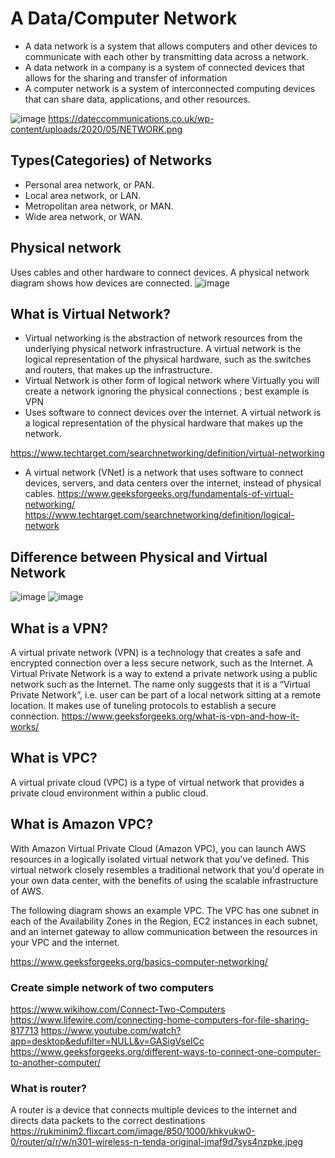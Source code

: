 # A Data/Computer Network
- A data network is a system that allows computers and other devices to communicate with each other by transmitting data across a network.
- A data network in a company is a system of connected devices that allows for the sharing and transfer of information
- A computer network is a system of interconnected computing devices that can share data, applications, and other resources. 

![image](https://dateccommunications.co.uk/wp-content/uploads/2020/05/NETWORK.png)
https://dateccommunications.co.uk/wp-content/uploads/2020/05/NETWORK.png

## Types(Categories) of Networks
- Personal area network, or PAN.
- Local area network, or LAN.
- Metropolitan area network, or MAN.
- Wide area network, or WAN.

## Physical network
Uses cables and other hardware to connect devices. A physical network diagram shows how devices are connected.
![image](https://www.mydraw.com/NIMG.axd?i=Templates/NetworkDiagram/PhysicalNetworkDiagram/PhysicalNetworkDiagram.png)

## What is Virtual Network?
- Virtual networking is the abstraction of network resources from the underlying physical network infrastructure. A virtual network is the logical representation of the physical hardware, such as the switches and routers, that makes up the infrastructure.
- Virtual Network is other form of logical network where Virtually you will create a network ignoring the physical connections ; best example is VPN
- Uses software to connect devices over the internet. A virtual network is a logical representation of the physical hardware that makes up the network.

https://www.techtarget.com/searchnetworking/definition/virtual-networking
- A virtual network (VNet) is a network that uses software to connect devices, servers, and data centers over the internet, instead of physical cables. 
https://www.geeksforgeeks.org/fundamentals-of-virtual-networking/
https://www.techtarget.com/searchnetworking/definition/logical-network

## Difference between Physical and Virtual Network
![image](https://github.com/user-attachments/assets/665d0e37-b5fc-4074-89e4-6c0b99c48c09)
![image](https://github.com/user-attachments/assets/d56a3946-6cde-4ddd-96a2-40d05f47ed3e)

## What is a VPN?
A virtual private network (VPN) is a technology that creates a safe and encrypted connection over a less secure network, such as the Internet. A Virtual Private Network is a way to extend a private network using a public network such as the Internet. The name only suggests that it is a “Virtual Private Network”, i.e. user can be part of a local network sitting at a remote location. It makes use of tuneling protocols to establish a secure connection.
https://www.geeksforgeeks.org/what-is-vpn-and-how-it-works/

## What is VPC?
A virtual private cloud (VPC) is a type of virtual network that provides a private cloud environment within a public cloud.

## What is Amazon VPC?

With Amazon Virtual Private Cloud (Amazon VPC), you can launch AWS resources in a logically isolated virtual network that you've defined. This virtual network closely resembles a traditional network that you'd operate in your own data center, with the benefits of using the scalable infrastructure of AWS.

The following diagram shows an example VPC. The VPC has one subnet in each of the Availability Zones in the Region, EC2 instances in each subnet, and an internet gateway to allow communication between the resources in your VPC and the internet.

https://www.geeksforgeeks.org/basics-computer-networking/

### Create simple network of two computers
https://www.wikihow.com/Connect-Two-Computers
https://www.lifewire.com/connecting-home-computers-for-file-sharing-817713
https://www.youtube.com/watch?app=desktop&edufilter=NULL&v=GASigVseICc
https://www.geeksforgeeks.org/different-ways-to-connect-one-computer-to-another-computer/

### What is router?
A router is a device that connects multiple devices to the internet and directs data packets to the correct destinations
https://rukminim2.flixcart.com/image/850/1000/khkvukw0-0/router/q/r/w/n301-wireless-n-tenda-original-imaf9d7sys4nzpke.jpeg
